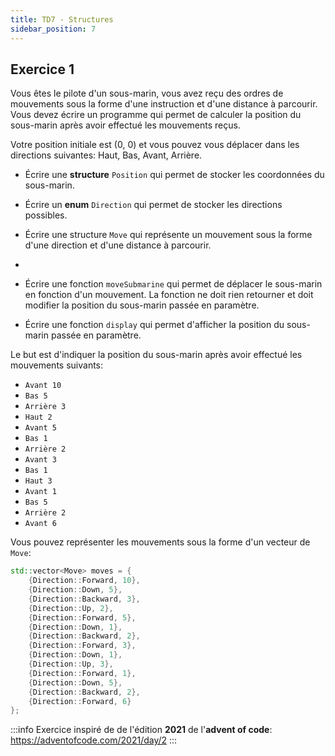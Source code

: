 ```yaml
---
title: TD7 - Structures
sidebar_position: 7
---
```


## Exercice 1

Vous êtes le pilote d'un sous-marin, vous avez reçu des ordres de mouvements sous la forme d'une instruction et d'une distance à parcourir. Vous devez écrire un programme qui permet de calculer la position du sous-marin après avoir effectué les mouvements reçus.

Votre position initiale est (0, 0) et vous pouvez vous déplacer dans les directions suivantes: Haut, Bas, Avant, Arrière.

- Écrire une **structure** `Position` qui permet de stocker les coordonnées du sous-marin.

- Écrire un **enum** `Direction` qui permet de stocker les directions possibles.

- Écrire une structure `Move` qui représente un mouvement sous la forme d'une direction et d'une distance à parcourir.
- 
- Écrire une fonction `moveSubmarine` qui permet de déplacer le sous-marin en fonction d'un mouvement. La fonction ne doit rien retourner et doit modifier la position du sous-marin passée en paramètre.

- Écrire une fonction `display` qui permet d'afficher la position du sous-marin passée en paramètre.

Le but est d'indiquer la position du sous-marin après avoir effectué les mouvements suivants:

- `Avant 10`
- `Bas 5`
- `Arrière 3`
- `Haut 2`
- `Avant 5`
- `Bas 1`
- `Arrière 2`
- `Avant 3`
- `Bas 1`
- `Haut 3`
- `Avant 1`
- `Bas 5`
- `Arrière 2`
- `Avant 6`

Vous pouvez représenter les mouvements sous la forme d'un vecteur de `Move`:

```cpp
std::vector<Move> moves = {
    {Direction::Forward, 10},
    {Direction::Down, 5},
    {Direction::Backward, 3},
    {Direction::Up, 2},
    {Direction::Forward, 5},
    {Direction::Down, 1},
    {Direction::Backward, 2},
    {Direction::Forward, 3},
    {Direction::Down, 1},
    {Direction::Up, 3},
    {Direction::Forward, 1},
    {Direction::Down, 5},
    {Direction::Backward, 2},
    {Direction::Forward, 6}
};
```

:::info
Exercice inspiré de de l'édition **2021** de l'**advent of code**: https://adventofcode.com/2021/day/2
:::